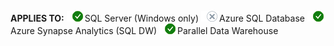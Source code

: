 <Token>**APPLIES TO:** ![Yes](media/yes2.png)SQL Server (Windows only) ![No](media/no.png)Azure SQL Database ![Yes](media/yes2.png)Azure Synapse Analytics (SQL DW) ![Yes](media/yes2.png)Parallel Data Warehouse </Token>
